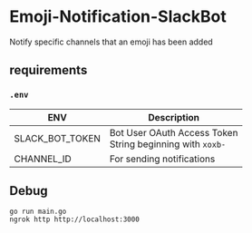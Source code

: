 # Emoji-Notification-SlackBot

Notify specific channels that an emoji has been added

## requirements

### `.env`

| ENV | Description |
| -------- | -------- |
| SLACK_BOT_TOKEN |  Bot User OAuth Access Token<br />String beginning with `xoxb-` |
| CHANNEL_ID | For sending notifications |

## Debug

```
go run main.go
ngrok http http://localhost:3000
```
